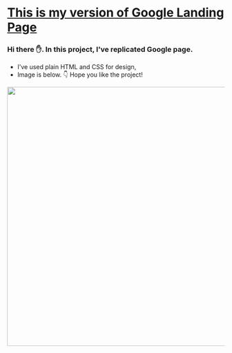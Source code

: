# [This is my version of Google Landing Page](https://musatirgithub.github.io/GoogleLandingPage/)
<h3>Hi there ✋. In this project, I've replicated Google page.</h3>
<ul>
  <li>I've used plain HTML and CSS for design,</li>
  <li>Image is below. 👇 Hope you like the project! </li>
</ul>  
<div class="pics">
  <img src="https://musatirgithub.github.io/GoogleLandingPage/GoogleLandingPage.jpg" width="600px">
</div>
